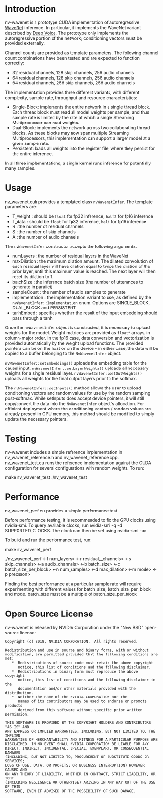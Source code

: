 # Introduction

nv-wavenet is a prototype CUDA implementation of autoregressive [WaveNet](https://arxiv.org/abs/1609.03499) inference.  In particular, it implements the WaveNet variant described by [Deep Voice](https://arxiv.org/abs/1702.07825).  The prototype only implements the autoregressive portion of the network; conditioning vectors must be provided externally.

Channel counts are provided as template parameters.  The following channel count combinations have been tested and are expected to function correctly:

* 32 residual channels, 128 skip channels, 256 audio channels
* 64 residual channels, 128 skip channels, 256 audio channels
* 64 residual channels, 256 skip channels, 256 audio channels

The implementation provides three different variants, with different complexity, sample rate, throughput and resource characteristics:

* Single-Block: implements the entire network in a single thread block. Each thread block must read all model weights per sample, and thus sample rate is limited by the rate at which a single Streaming Multiprocessor can read weights. 
* Dual-Block: implements the network across two collaborating thread blocks. As these blocks may now span multiple Streaming Multiprocessors, this implementation can support a larger model at a given sample rate.
* Persistent: loads all weights into the register file, where they persist for the entire inference.  

In all three implementations, a single kernel runs inference for potentially many samples.

# Usage

nv_wavenet.cuh provides a templated class `nvWavenetInfer`.  The template parameters are:
* T_weight : should be `float` for fp32 inference, `half2` for fp16 inference
* T_data : should be `float` for fp32 inference, `half` for fp16 inference
* R : the number of residual channels  
* S : the number of skip channels
* A : the number of audio channels

The `nvWavenetInfer` constructor accepts the following arguments:
* numLayers : the number of residual layers in the WaveNet
* maxDilation : the maximum dilation amount.  The dilated convolution of each residual layer will have dilation equal to twice the dilation of the prior layer, until this maximum value is reached.  The next layer will then reset its dilation to 1.
* batchSize : the inference batch size (the number of utterances to generate in parallel)
* sampleCount : the number of audio samples to generate
* implementation : the implementation variant to use, as defined by the `nvWavenetInfer::Implementation` enum.  Options are SINGLE_BLOCK, DUAL_BLOCK and PERSISTENT
* tanhEmbed : specifies whether the result of the input embedding should pass through a tanh

Once the `nvWavenetInfer` object is constructed, it is necessary to upload weights for the model.  Weight matrices are provided as `float*` arrays, in column-major order.  In the fp16 case, data conversion and vectorization is provided automatically by the weight upload functions. The provided pointers can be on the host or on the device - in either case, the data will be copied to a buffer belonging to the `NvWavenetInfer` object.

`nvWavenetInfer::setEmbeddings()` uploads the embedding table for the causal input.
`nvWavenetInfer::setLayerWeights()` uploads all necessary weights for a single residual layer.
`nvWavenetInfer::setOutWeights()` uploads all weights for the final output layers prior to the softmax.

The `nvWavenetInfer::setInputs()` method allows the user to upload conditioning vectors and random values for use by the random sampling post-softmax.  While setInputs does accept device pointers, it will still copy/convert the data into the `NvWavenetInfer` object's allocation. For efficient deployment where the conditioning vectors / random values are already present in GPU memory, this method should be modified to simply update the necessary pointers.

# Testing

nv-wavenet includes a simple reference implementation in nv_wavenet_reference.h and nv_wavenet_reference.cpp.  nv_wavenet_test.cu runs the reference implementation against the CUDA configuration for several configurations with random weights.  To run:

make nv_wavenet_test
./nv_wavenet_test

# Performance

nv_wavenet_perf.cu provides a simple performance test.

Before performance testing, it is recommended to fix the GPU clocks using nvidia-smi.  To query available clocks, run nvidia-smi -q -d SUPPORTED_CLOCKS.  The clock can then be set using nvidia-smi -ac

To build and run the performance test, run:

make nv_wavenet_perf

./nv_wavenet_perf <-l num_layers> <-r residual__channels> <-s skip_channels> <-a audio_channels> <-b batch_size> <-c batch_size_per_block> <-n num_samples> <-d max_dilation> <-m mode> <-p precision>

Finding the best performance at a particular sample rate will require experimenting with different values for batch_size, batch_size_per_block and mode.  batch_size must be a multiple of batch_size_per_block

# Open Source License

nv-wavenet is released by NVIDIA Corporation under the "New BSD" open-source license:

```
Copyright (c) 2018, NVIDIA CORPORATION.  All rights reserved.

Redistribution and use in source and binary forms, with or without
modification, are permitted provided that the following conditions are met:
   *  Redistributions of source code must retain the above copyright
      notice, this list of conditions and the following disclaimer.
   *  Redistributions in binary form must reproduce the above copyright
      notice, this list of conditions and the following disclaimer in the
      documentation and/or other materials provided with the distribution.
   *  Neither the name of the NVIDIA CORPORATION nor the
      names of its contributors may be used to endorse or promote products
      derived from this software without specific prior written permission.

THIS SOFTWARE IS PROVIDED BY THE COPYRIGHT HOLDERS AND CONTRIBUTORS "AS IS" AND
ANY EXPRESS OR IMPLIED WARRANTIES, INCLUDING, BUT NOT LIMITED TO, THE IMPLIED
WARRANTIES OF MERCHANTABILITY AND FITNESS FOR A PARTICULAR PURPOSE ARE
DISCLAIMED. IN NO EVENT SHALL NVIDIA CORPORATION BE LIABLE FOR ANY
DIRECT, INDIRECT, INCIDENTAL, SPECIAL, EXEMPLARY, OR CONSEQUENTIAL DAMAGES
(INCLUDING, BUT NOT LIMITED TO, PROCUREMENT OF SUBSTITUTE GOODS OR SERVICES;
LOSS OF USE, DATA, OR PROFITS; OR BUSINESS INTERRUPTION) HOWEVER CAUSED AND
ON ANY THEORY OF LIABILITY, WHETHER IN CONTRACT, STRICT LIABILITY, OR TORT
(INCLUDING NEGLIGENCE OR OTHERWISE) ARISING IN ANY WAY OUT OF THE USE OF THIS
SOFTWARE, EVEN IF ADVISED OF THE POSSIBILITY OF SUCH DAMAGE.
```
